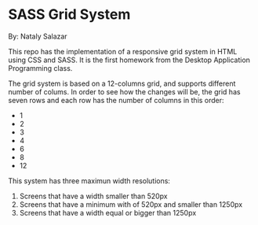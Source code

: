 # SASS Grid System
By: Nataly Salazar

This repo has the implementation of a responsive grid system in HTML using CSS and SASS. It is the first homework from the Desktop Application Programming class.

The grid system is based on a 12-columns grid, and supports different number of colums. In order to see how the changes will be, the grid has seven
rows and each row has the number of columns in this order:

* 1
* 2
* 3
* 4
* 6
* 8
* 12

This system has three maximun width resolutions:
1. Screens that have a width smaller than 520px
2. Screens that have a minimum with of 520px and smaller than 1250px
3. Screens that have a width equal or bigger than 1250px



